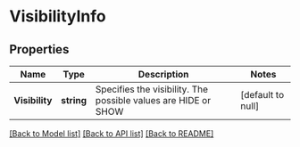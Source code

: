 # VisibilityInfo

## Properties
Name | Type | Description | Notes
------------ | ------------- | ------------- | -------------
**Visibility** | **string** | Specifies the visibility. The possible values are HIDE or SHOW | [default to null]

[[Back to Model list]](../README.md#documentation-for-models) [[Back to API list]](../README.md#documentation-for-api-endpoints) [[Back to README]](../README.md)


